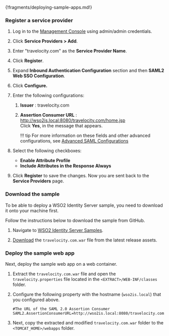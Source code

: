 
{!fragments/deploying-sample-apps.md!}

### Register a service provider

1. Log in to the [Management Console](insertlink) using admin/admin credentials. 

2. Click **Service Providers > Add**.

3. Enter "travelocity.com" as the **Service Provider Name**.

4. Click **Register**.
    
5. Expand **Inbound Authentication Configuration** section and then **SAML2 Web SSO Configuration**. 

6. Click **Configure.**   

7. Enter the following configurations:
    1.  **Issuer** : travelocity.com

    2.  **Assertion Consumer URL** : http://wso2is.local:8080/travelocity.com/home.jsp                    
        Click **Yes**, in the message that appears.

        !!! tip
            For more information on these fields and other advanced configurations, see [Advanced SAML Configurations](../../guides/authentication/saml-app-config-advanced)

8. Select the following checkboxes:
    - **Enable Attribute Profile**
    - **Include Attributes in the Response Always**

9. Click **Register** to save the changes. Now you are sent back to the **Service Providers** page.

### Download the sample

To be able to deploy a WSO2 Identity Server sample, you need to download
it onto your machine first.

Follow the instructions below to download the sample from GitHub.

1. Navigate to [WSO2 Identity Server Samples](https://github.com/wso2/samples-is/releases).

2. [Download](https://github.com/wso2/samples-is/releases/download/v4.3.0/travelocity.com.war) the `travelocity.com.war` file from the latest release assets.


### Deploy the sample web app

Next, deploy the sample web app on a web container.

1. Extract the `travelocity.com.war` file and open the `travelocity.properties` file located in the `<EXTRACT>/WEB-INF/classes` folder.

2.  Configure the following property with the hostname (`wso2is.local`) that you configured above. 

    ``` 
    #The URL of the SAML 2.0 Assertion Consumer
    SAML2.AssertionConsumerURL=http://wso2is.local:8080/travelocity.com/home.jsp
    ```

3. Next, copy the extracted and modified `travelocity.com.war` folder to the `<TOMCAT_HOME>/webapps` folder.